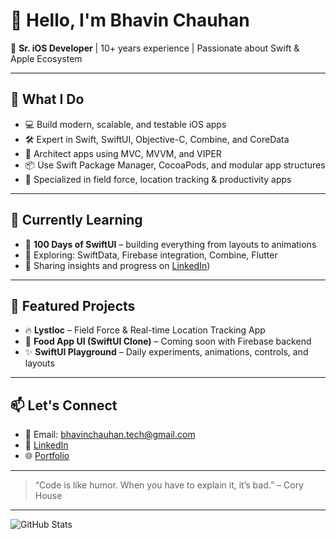 # 👋 Hello, I'm Bhavin Chauhan

🎯 **Sr. iOS Developer** | 10+ years experience | Passionate about Swift & Apple Ecosystem

---

## 🚀 What I Do

- 💻 Build modern, scalable, and testable iOS apps
- 🛠 Expert in Swift, SwiftUI, Objective-C, Combine, and CoreData
- 🧱 Architect apps using MVC, MVVM, and VIPER
- 📦 Use Swift Package Manager, CocoaPods, and modular app structures
- 📱 Specialized in field force, location tracking & productivity apps

---

## 🌱 Currently Learning

- 🍏 **100 Days of SwiftUI** – building everything from layouts to animations  
- 🔁 Exploring: SwiftData, Firebase integration, Combine, Flutter  
- 🧠 Sharing insights and progress on [LinkedIn](https://www.linkedin.com/in/bhavin-chauhan-73008026/))

---

## 📂 Featured Projects

- 🔥 **Lystloc** – Field Force & Real-time Location Tracking App  
- 🛒 **Food App UI (SwiftUI Clone)** – Coming soon with Firebase backend  
- ✨ **SwiftUI Playground** – Daily experiments, animations, controls, and layouts

---

## 📫 Let's Connect

- 📧 Email: bhavinchauhan.tech@gmail.com
- 🔗 [LinkedIn](https://www.linkedin.com/in/bhavin-chauhan)
- 🌐 [Portfolio](https://bhavinchauhanios.github.io/)

---

> “Code is like humor. When you have to explain it, it’s bad.” – Cory House

---

![GitHub Stats](https://github-readme-stats.vercel.app/api?username=bhavinchauhan&show_icons=true&theme=swift&hide=stars&count_private=true)
